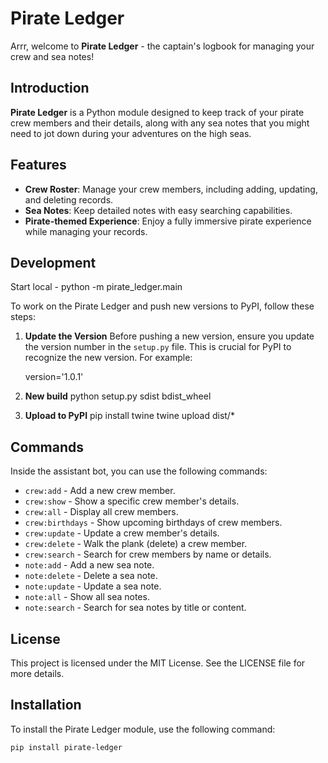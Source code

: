 # Pirate Ledger

Arrr, welcome to **Pirate Ledger** - the captain's logbook for managing your crew and sea notes!

## Introduction

**Pirate Ledger** is a Python module designed to keep track of your pirate crew members and their details, along with any sea notes that you might need to jot down during your adventures on the high seas.

## Features

- **Crew Roster**: Manage your crew members, including adding, updating, and deleting records.
- **Sea Notes**: Keep detailed notes with easy searching capabilities.
- **Pirate-themed Experience**: Enjoy a fully immersive pirate experience while managing your records.


## Development 
 Start local - python -m pirate_ledger.main


To work on the Pirate Ledger and push new versions to PyPI, follow these steps:
1. **Update the Version**
   Before pushing a new version, ensure you update the version number in the `setup.py` file. This is crucial for PyPI to recognize the new version. For example:

   version='1.0.1'

2. **New build**
    python setup.py sdist bdist_wheel
3. **Upload to PyPI**
    pip install twine
    twine upload dist/*



## Commands
Inside the assistant bot, you can use the following commands:

- `crew:add` - Add a new crew member.
- `crew:show` - Show a specific crew member's details.
- `crew:all` - Display all crew members.
- `crew:birthdays` - Show upcoming birthdays of crew members.
- `crew:update` - Update a crew member's details.
- `crew:delete` - Walk the plank (delete) a crew member.
- `crew:search` - Search for crew members by name or details.
- `note:add` - Add a new sea note.
- `note:delete` - Delete a sea note.
- `note:update` - Update a sea note.
- `note:all` - Show all sea notes.
- `note:search` - Search for sea notes by title or content.


## License
This project is licensed under the MIT License. See the LICENSE file for more details.

## Installation
To install the Pirate Ledger module, use the following command:

```bash
pip install pirate-ledger


